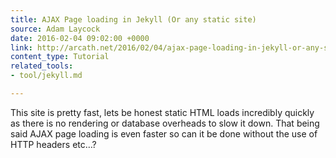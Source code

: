 ```yaml
---
title: AJAX Page loading in Jekyll (Or any static site)
source: Adam Laycock
date: 2016-02-04 09:02:00 +0000
link: http://arcath.net/2016/02/04/ajax-page-loading-in-jekyll-or-any-static-site.html
content_type: Tutorial
related_tools:
- tool/jekyll.md

---
```

This site is pretty fast, lets be honest static HTML loads incredibly quickly as there is no rendering or database overheads to slow it down. That being said AJAX page loading is even faster so can it be done without the use of HTTP headers etc…?





